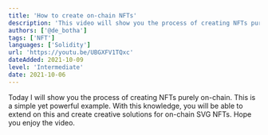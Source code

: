 ```yaml
---
title: 'How to create on-chain NFTs'
description: 'This video will show you the process of creating NFTs purely on-chain'
authors: ['@de_botha']
tags: ['NFT']
languages: ['Solidity']
url: 'https://youtu.be/UBGXFV1TQxc'
dateAdded: 2021-10-09
level: 'Intermediate'
date: 2021-10-06
---
```


Today I will show you the process of creating NFTs purely on-chain. This is a simple yet powerful example. With this knowledge, you will be able to extend on this and create creative solutions for on-chain SVG NFTs. Hope you enjoy the video.